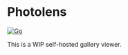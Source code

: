 # Photolens

[![Go](https://github.com/orellazri/photolens/actions/workflows/go.yml/badge.svg)](https://github.com/orellazri/photolens/actions/workflows/go.yml)

This is a WIP self-hosted gallery viewer.

